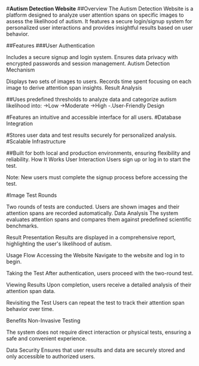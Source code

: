 #**Autism Detection Website**
##Overview
The Autism Detection Website is a platform designed to analyze user attention spans on specific images to assess the likelihood of autism. It features a secure login/signup system for personalized user interactions and provides insightful results based on user behavior.

##Features
###User Authentication

Includes a secure signup and login system.
Ensures data privacy with encrypted passwords and session management.
Autism Detection Mechanism

Displays two sets of images to users.
Records time spent focusing on each image to derive attention span insights.
Result Analysis

##Uses predefined thresholds to analyze data and categorize autism likelihood into:
->Low
->Moderate
->High
-.User-Friendly Design

#Features an intuitive and accessible interface for all users.
#Database Integration

#Stores user data and test results securely for personalized analysis.
#Scalable Infrastructure

##Built for both local and production environments, ensuring flexibility and reliability.
How It Works
User Interaction
Users sign up or log in to start the test.

Note: New users must complete the signup process before accessing the test.

#Image Test Rounds

Two rounds of tests are conducted.
Users are shown images and their attention spans are recorded automatically.
Data Analysis
The system evaluates attention spans and compares them against predefined scientific benchmarks.

Result Presentation
Results are displayed in a comprehensive report, highlighting the user's likelihood of autism.

Usage Flow
Accessing the Website
Navigate to the website and log in to begin.

Taking the Test
After authentication, users proceed with the two-round test.

Viewing Results
Upon completion, users receive a detailed analysis of their attention span data.

Revisiting the Test
Users can repeat the test to track their attention span behavior over time.

Benefits
Non-Invasive Testing

The system does not require direct interaction or physical tests, ensuring a safe and convenient experience.

Data Security
Ensures that user results and data are securely stored and only accessible to authorized users.







